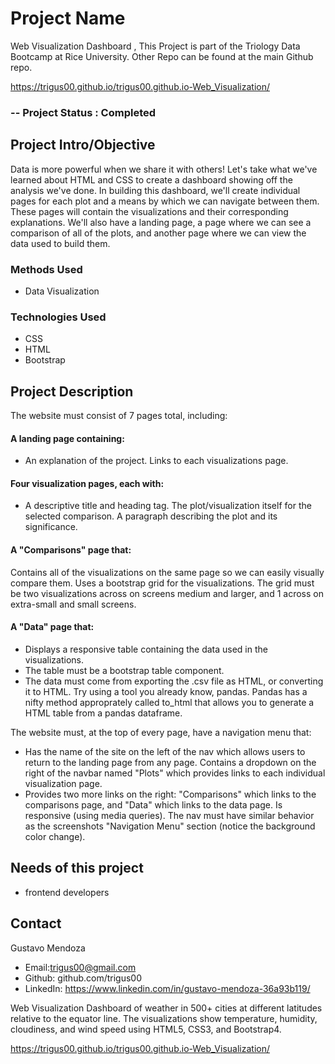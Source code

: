 # Project Name 
Web Visualization Dashboard , This Project is part of the Triology Data Bootcamp at Rice University. Other Repo can be found at the main Github repo. 

https://trigus00.github.io/trigus00.github.io-Web_Visualization/
### -- Project Status : Completed 

## Project Intro/Objective 
Data is more powerful when we share it with others! Let's take what we've learned about HTML and CSS to create a dashboard showing off the analysis we've done. In building this dashboard, we'll create individual pages for each plot and a means by which we can navigate between them. These pages will contain the visualizations and their corresponding explanations. We'll also have a landing page, a page where we can see a comparison of all of the plots, and another page where we can view the data used to build them.

### Methods Used 
* Data Visualization

### Technologies Used 
* CSS
* HTML 
* Bootstrap 

## Project Description 
The website must consist of 7 pages total, including:

#### A landing page containing:
 * An explanation of the project.
 Links to each visualizations page.


#### Four visualization pages, each with:
* A descriptive title and heading tag.
The plot/visualization itself for the selected comparison.
A paragraph describing the plot and its significance.

#### A "Comparisons" page that: 
Contains all of the visualizations on the same page so we can easily visually compare them.
Uses a bootstrap grid for the visualizations.
The grid must be two visualizations across on screens medium and larger, and 1 across on extra-small and small screens.


#### A "Data" page that:


* Displays a responsive table containing the data used in the visualizations.
* The table must be a bootstrap table component.
* The data must come from exporting the .csv file as HTML, or converting it to HTML. Try using a tool you already know, pandas. Pandas has a nifty method approprately called to_html that allows you to generate a HTML table from a pandas dataframe. 

The website must, at the top of every page, have a navigation menu that:
* Has the name of the site on the left of the nav which allows users to return to the landing page from any page. Contains a dropdown on the right of the navbar named "Plots" which provides links to each individual visualization page.
* Provides two more links on the right: "Comparisons" which links to the comparisons page, and "Data" which links to the data page.
Is responsive (using media queries). The nav must have similar behavior as the screenshots "Navigation Menu" section (notice the background color change).


## Needs of this project
- frontend developers


## Contact
Gustavo Mendoza 
* Email:trigus00@gmail.com
* Github: github.com/trigus00
* LinkedIn: https://www.linkedin.com/in/gustavo-mendoza-36a93b119/


Web Visualization Dashboard of weather in 500+ cities at different latitudes relative to the equator line. The visualizations show temperature, humidity, cloudiness, and wind speed using HTML5, CSS3, and Bootstrap4. 

https://trigus00.github.io/trigus00.github.io-Web_Visualization/

